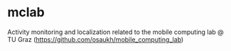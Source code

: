 # mclab
Activity monitoring and localization related to the mobile computing lab @ TU Graz (https://github.com/osaukh/mobile_computing_lab)
